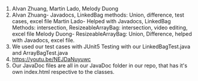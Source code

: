 1. Alvan Zhuang, Martin Lado, Melody Duong
2. Alvan Zhuang- Javadocs, LinkedBag methods: Union, difference, test cases, excel file
   Martin Lado- Helped with Javadocs, LinkedBag Methods: intersection, ResizeableArrayBag: intersection, video editing, excel file
   Melody Duong- ResizeableArrayBag: Union, Difference, helped with Javadocs, excel file.
3. We used our test cases with JUnit5 Testing with our LinkedBagTest.java and ArrayBagTest.java
4. https://youtu.be/NEJDaNuyuwc 
5. Our JavaDoc files are all in our JavaDoc folder in our repo, that has it's own index.html respective to the classes.
